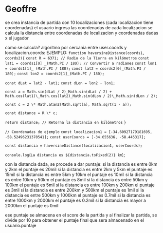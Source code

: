 # Geoffre

se crea instancia de partida con 10 localizaciones (cada localizacion tiene coordenadas)
el usuario ingresa las coordenadas de cada localizacion
se calcula la distancia entre coordenadas de localizacion y coordenadas dadas x el jugador

como se calcula?
algoritmo por cercania entre user.coords y localizacion.coords:
EJEMPLO:
`function haversineDistance(coords1, coords2){`
`const R = 6371; // Radio de la Tierra en kilómetros`
`const lat1 = coords1[0] _(Math.PI / 180); // Convertir a radianes`
`const lon1 = coords1[1]_ (Math.PI / 180);`
`const lat2 = coords2[0]_(Math.PI / 180);`
`const lon2 = coords2[1]_(Math.PI / 180);`

`const dLat = lat2 - lat1;`
`const dLon = lon2 - lon1;`

`const a = Math.sin(dLat / 2)_Math.sin(dLat / 2) +
Math.cos(lat1)\_Math.cos(lat2)_Math.sin(dLon / 2)\_Math.sin(dLon / 2);`

`const c = 2 \* Math.atan2(Math.sqrt(a), Math.sqrt(1 - a));`

`const distance = R \* c;`

`return distance; // Retorna la distancia en kilómetros`
`}`

`// Coordenadas de ejemplo`
`const localizacion1 = [-34.60927179181695, -58.52496231370541];`
`const userCoords = [-34.655636, -58.445317];`

`const distancia = haversineDistance(localizacion1, userCoords);`

`console.log`(`La distancia es ${distancia.toFixed(2)} km`);

con la distancia dada, se procede a dar puntaje:
si la distancia es entre 0km y 2km el puntaje es 20mil
si la distancia es entre 2km y 5km el puntaje es 15mil
si la distancia es entre 5km y 10km el puntaje es 10mil
si la distancia es entre 10km y 50km el puntaje es 8mil
si la distancia es entre 50km y 100km el puntaje es 5mil
si la distancia es entre 100km y 200km el puntaje es 3mil
si la distancia es entre 200km y 500km el puntaje es 1mil
si la distancia es entre 500km y 1000km el puntaje es 0.7mil
si la distancia es entre 1000km y 2000km el puntaje es 0.2mil
si la distancia es mayor a 2000km el puntaje es 0mil

ese puntaje se almacena en el score de la partida y al finalizar la partida, se divide por 10 para obtener el puntaje final que sera almacenado en el usuario.puntaje
